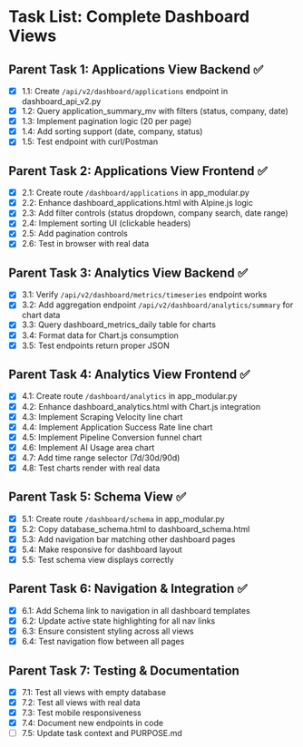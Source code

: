 # Task List: Complete Dashboard Views

## Parent Task 1: Applications View Backend ✅
- [x] 1.1: Create `/api/v2/dashboard/applications` endpoint in dashboard_api_v2.py
- [x] 1.2: Query application_summary_mv with filters (status, company, date)
- [x] 1.3: Implement pagination logic (20 per page)
- [x] 1.4: Add sorting support (date, company, status)
- [x] 1.5: Test endpoint with curl/Postman

## Parent Task 2: Applications View Frontend ✅
- [x] 2.1: Create route `/dashboard/applications` in app_modular.py
- [x] 2.2: Enhance dashboard_applications.html with Alpine.js logic
- [x] 2.3: Add filter controls (status dropdown, company search, date range)
- [x] 2.4: Implement sorting UI (clickable headers)
- [x] 2.5: Add pagination controls
- [x] 2.6: Test in browser with real data

## Parent Task 3: Analytics View Backend ✅
- [x] 3.1: Verify `/api/v2/dashboard/metrics/timeseries` endpoint works
- [x] 3.2: Add aggregation endpoint `/api/v2/dashboard/analytics/summary` for chart data
- [x] 3.3: Query dashboard_metrics_daily table for charts
- [x] 3.4: Format data for Chart.js consumption
- [x] 3.5: Test endpoints return proper JSON

## Parent Task 4: Analytics View Frontend ✅
- [x] 4.1: Create route `/dashboard/analytics` in app_modular.py
- [x] 4.2: Enhance dashboard_analytics.html with Chart.js integration
- [x] 4.3: Implement Scraping Velocity line chart
- [x] 4.4: Implement Application Success Rate line chart
- [x] 4.5: Implement Pipeline Conversion funnel chart
- [x] 4.6: Implement AI Usage area chart
- [x] 4.7: Add time range selector (7d/30d/90d)
- [x] 4.8: Test charts render with real data

## Parent Task 5: Schema View ✅
- [x] 5.1: Create route `/dashboard/schema` in app_modular.py
- [x] 5.2: Copy database_schema.html to dashboard_schema.html
- [x] 5.3: Add navigation bar matching other dashboard pages
- [x] 5.4: Make responsive for dashboard layout
- [x] 5.5: Test schema view displays correctly

## Parent Task 6: Navigation & Integration ✅
- [x] 6.1: Add Schema link to navigation in all dashboard templates
- [x] 6.2: Update active state highlighting for all nav links
- [x] 6.3: Ensure consistent styling across all views
- [x] 6.4: Test navigation flow between all pages

## Parent Task 7: Testing & Documentation
- [x] 7.1: Test all views with empty database
- [x] 7.2: Test all views with real data
- [x] 7.3: Test mobile responsiveness
- [x] 7.4: Document new endpoints in code
- [ ] 7.5: Update task context and PURPOSE.md
